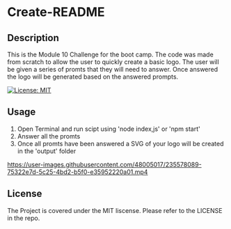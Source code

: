 # Create-README

## Description

This is the Module 10 Challenge for the boot camp. The code was made from scratch to allow the user to quickly create a basic logo. The user will be given a series of promts that they will need to answer. Once answered the logo will be generated based on the answered prompts.

[![License: MIT](https://img.shields.io/badge/License-MIT-yellow.svg)](https://opensource.org/licenses/MIT)


## Usage

1. Open Terminal and run scipt using 'node index,js' or 'npm start'
2. Answer all the promts 
3. Once all promts have been answered a SVG of your logo will be created in the 'output' folder

https://user-images.githubusercontent.com/48005017/235578089-75322e7d-5c25-4bd2-b5f0-e35952220a01.mp4


## License
 
The Project is covered under the MIT liscense. Please refer to the LICENSE in the repo.
